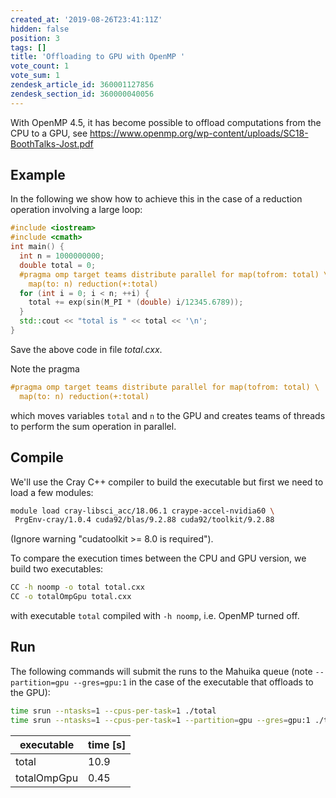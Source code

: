 ```yaml
---
created_at: '2019-08-26T23:41:11Z'
hidden: false
position: 3
tags: []
title: 'Offloading to GPU with OpenMP '
vote_count: 1
vote_sum: 1
zendesk_article_id: 360001127856
zendesk_section_id: 360000040056
---
```


With OpenMP 4.5, it has become possible to offload computations from the
CPU to a GPU,
see <https://www.openmp.org/wp-content/uploads/SC18-BoothTalks-Jost.pdf>

## Example

In the following we show how to achieve this in the case of a reduction
operation involving a large loop:

```cpp
#include <iostream>
#include <cmath>
int main() {
  int n = 1000000000;
  double total = 0;
  #pragma omp target teams distribute parallel for map(tofrom: total) \
    map(to: n) reduction(+:total)
  for (int i = 0; i < n; ++i) {
    total += exp(sin(M_PI * (double) i/12345.6789));
  }
  std::cout << "total is " << total << '\n';
}
```

Save the above code in file *total.cxx*.

Note the pragma

```cpp
#pragma omp target teams distribute parallel for map(tofrom: total) \
  map(to: n) reduction(+:total)
```

which moves variables `total` and `n` to the GPU and creates teams of
threads to perform the sum operation in parallel. 

## Compile

We'll use the Cray C++ compiler to build the executable but first we
need to load a few modules:

```sh
module load cray-libsci_acc/18.06.1 craype-accel-nvidia60 \
 PrgEnv-cray/1.0.4 cuda92/blas/9.2.88 cuda92/toolkit/9.2.88
```

(Ignore warning "cudatoolkit &gt;= 8.0 is required").

To compare the execution times between the CPU and GPU version, we build
two executables:

```sh
CC -h noomp -o total total.cxx
CC -o totalOmpGpu total.cxx
```

with executable `total` compiled with `-h noomp`, i.e. OpenMP turned
off.

## Run

The following commands will submit the runs to the Mahuika queue (note
`--partition=gpu --gres=gpu:1` in the case of the executable that
offloads to the GPU):

```sh
time srun --ntasks=1 --cpus-per-task=1 ./total
time srun --ntasks=1 --cpus-per-task=1 --partition=gpu --gres=gpu:1 ./totalOmpGpu
```

| executable  | time \[s\] |
|-------------|------------|
| total       | 10.9       |
| totalOmpGpu | 0.45       |
